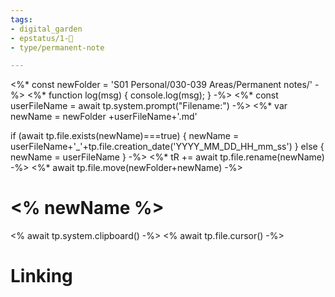 ```yaml
---
tags: 
- digital_garden
- epstatus/1-🌱
- type/permanent-note

---
```

<%* const newFolder = 'S01 Personal/030-039 Areas/Permanent notes/' -%>
<%* function log(msg) { console.log(msg); } -%>
<%* const userFileName = await tp.system.prompt("Filename:") -%>
<%* 
var newName = newFolder +userFileName+'.md'

if (await tp.file.exists(newName)===true) {	
	newName = userFileName+'_'+tp.file.creation_date('YYYY_MM_DD_HH_mm_ss') 
} else {
    newName = userFileName
}
-%>
<%* tR += await tp.file.rename(newName) -%>
<%* await tp.file.move(newFolder+newName) -%>
# <% newName %>
<% await tp.system.clipboard() -%>
<% await tp.file.cursor() -%>

# Linking


